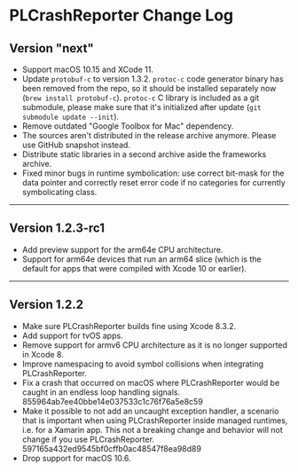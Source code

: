 # PLCrashReporter Change Log

## Version "next"

* Support macOS 10.15 and XCode 11.
* Update `protobuf-c` to version 1.3.2. `protoc-c` code generator binary has been removed from the repo, so it should be installed separately now (`brew install protobuf-c`). `protoc-c` C library is included as a git submodule, please make sure that it's initialized after update (`git submodule update --init`).
* Remove outdated "Google Toolbox for Mac" dependency.
* The sources aren't distributed in the release archive anymore. Please use GitHub snapshot instead.
* Distribute static libraries in a second archive aside the frameworks archive.
* Fixed minor bugs in runtime symbolication: use correct bit-mask for the data pointer and correctly reset error code if no categories for currently symbolicating class.

___

## Version 1.2.3-rc1

* Add preview support for the arm64e CPU architecture.
* Support for arm64e devices that run an arm64 slice (which is the default for apps that were compiled with Xcode 10 or earlier).

___

## Version 1.2.2

* Make sure PLCrashReporter builds fine using Xcode 8.3.2.
* Add support for tvOS apps.
* Remove support for armv6 CPU architecture as it is no longer supported in Xcode 8.
* Improve namespacing to avoid symbol collisions when integrating PLCrashReporter.
* Fix a crash that occurred on macOS where PLCrashReporter would be caught in an endless loop handling signals. 855964ab7ee40bbe14e037533c1c76f76a5e8c59
* Make it possible to not add an uncaught exception handler, a scenario that is important when using PLCrashReporter inside managed runtimes, i.e. for a Xamarin app. This not a breaking change and behavior will not change if you use PLCrashReporter. 597165a432ed9545bf0cffb0ac48547f8ea98d89
* Drop support for macOS 10.6.
